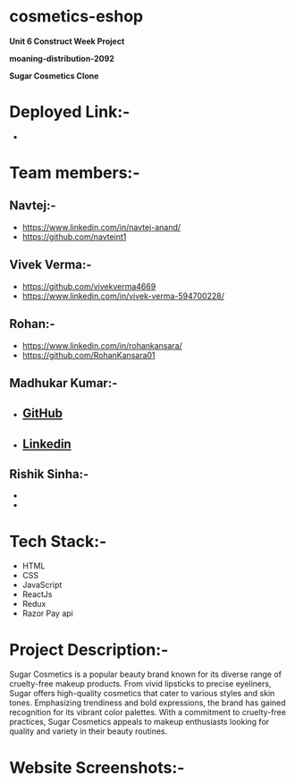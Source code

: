# cosmetics-eshop

**Unit 6 Construct Week Project**

**moaning-distribution-2092**

**Sugar Cosmetics Clone**

# Deployed Link:-
-

# Team members:-
 ## Navtej:- <br/>
- https://www.linkedin.com/in/navtej-anand/ <br/>
- https://github.com/navtejnt1 <br/>

## Vivek Verma:- <br/>
- https://github.com/vivekverma4669 <br/>
- https://www.linkedin.com/in/vivek-verma-594700228/ <br/>

## Rohan:- <br/>
- https://www.linkedin.com/in/rohankansara/ <br/>
- https://github.com/RohanKansara01 <br/>

## Madhukar Kumar:- <br/>

- ## [GitHub](https://github.com/Madhukarkrgithub)
- ## [Linkedin](https://www.linkedin.com/in/madhukarkr2468/) <br/>

## Rishik Sinha:- <br/>
- <br/>
- <br/>

# Tech Stack:-
- HTML
- CSS
- JavaScript
- ReactJs
- Redux
- Razor Pay api

# Project Description:-
Sugar Cosmetics is a popular beauty brand known for its diverse range of cruelty-free makeup products. From vivid lipsticks to precise eyeliners, Sugar offers high-quality cosmetics that cater to various styles and skin tones. Emphasizing trendiness and bold expressions, the brand has gained recognition for its vibrant color palettes. With a commitment to cruelty-free practices, Sugar Cosmetics appeals to makeup enthusiasts looking for quality and variety in their beauty routines.

# Website Screenshots:-
